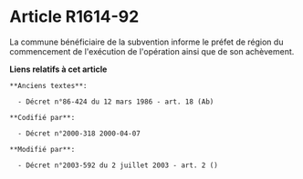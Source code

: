 # Article R1614-92

La commune bénéficiaire de la subvention informe le préfet de région du commencement de l'exécution de l'opération ainsi que
de son achèvement.

**Liens relatifs à cet article**

	**Anciens textes**:

	  - Décret n°86-424 du 12 mars 1986 - art. 18 (Ab)

	**Codifié par**:

	  - Décret n°2000-318 2000-04-07

	**Modifié par**:

	  - Décret n°2003-592 du 2 juillet 2003 - art. 2 ()
